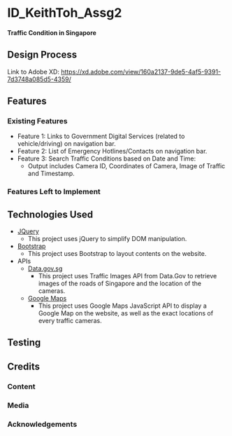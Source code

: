 # ID_KeithToh_Assg2
#### Traffic Condition in Singapore

## Design Process
Link to Adobe XD: https://xd.adobe.com/view/160a2137-9de5-4af5-9391-7d3748a085d5-4359/ 

## Features
### Existing Features 
* Feature 1: Links to Government Digital Services (related to vehicle/driving) on navigation bar.
* Feature 2: List of Emergency Hotlines/Contacts on navigation bar.
* Feature 3: Search Traffic Conditions based on Date and Time:
    * Output includes Camera ID, Coordinates of Camera, Image of Traffic and Timestamp.
### Features Left to Implement
## Technologies Used
* [JQuery](https://jquery.com)
    * This project uses jQuery to simplify DOM manipulation.
* [Bootstrap](https://getbootstrap.com/)
    * This project uses Bootstrap to layout contents on the website.
* APIs
    * [Data.gov.sg](https://data.gov.sg/)
        * This project uses Traffic Images API from Data.Gov to retrieve images of the roads of Singapore and the location of the cameras. 
    * [Google Maps](https://developers.google.com/maps/apis-by-platform)
        * This project uses Google Maps JavaScript API to display a Google Map on the website, as well as the exact locations of every traffic cameras.
## Testing

## Credits
### Content
### Media
### Acknowledgements